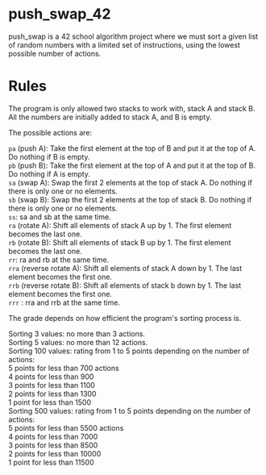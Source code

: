 # push_swap_42
push_swap is a 42 school algorithm project where we must sort a given list of random numbers with a limited set of instructions, using the lowest possible number of actions.

# Rules 
The program is only allowed two stacks to work with, stack A and stack B. All the numbers are initially added to stack A, and B is empty.

The possible actions are:

`pa` (push A): Take the first element at the top of B and put it at the top of A. Do nothing if B is empty.\
`pb` (push B): Take the first element at the top of A and put it at the top of B. Do nothing if A is empty.\
`sa` (swap A): Swap the first 2 elements at the top of stack A. Do nothing if there is only one or no elements.\
`sb` (swap B): Swap the first 2 elements at the top of stack B. Do nothing if there is only one or no elements.\
`ss`: sa and sb at the same time.\
`ra` (rotate A): Shift all elements of stack A up by 1. The first element becomes the last one.\
`rb` (rotate B): Shift all elements of stack B up by 1. The first element becomes the last one.\
`rr`: ra and rb at the same time.\
`rra` (reverse rotate A): Shift all elements of stack A down by 1. The last element becomes the first one.\
`rrb` (reverse rotate B): Shift all elements of stack b down by 1. The last element becomes the first one.\
`rrr` : rra and rrb at the same time.

The grade depends on how efficient the program's sorting process is.

Sorting 3 values: no more than 3 actions.\
Sorting 5 values: no more than 12 actions.\
Sorting 100 values: rating from 1 to 5 points depending on the number of actions:\
5 points for less than 700 actions\
4 points for less than 900\
3 points for less than 1100\
2 points for less than 1300\
1 point for less than 1500\
Sorting 500 values: rating from 1 to 5 points depending on the number of actions:\
5 points for less than 5500 actions\
4 points for less than 7000\
3 points for less than 8500\
2 points for less than 10000\
1 point for less than 11500
